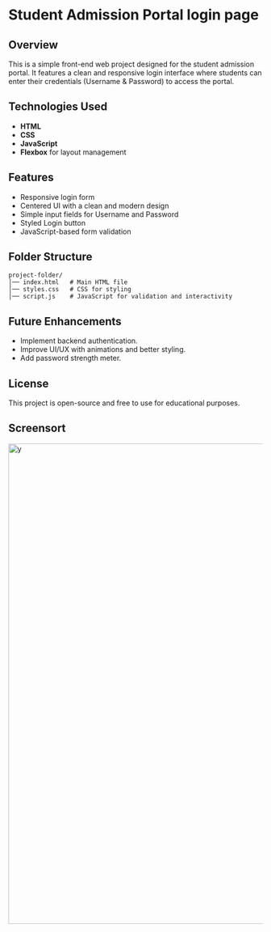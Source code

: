 # Student Admission Portal login page 

## Overview
This is a simple front-end web project designed for the student admission portal. It features a clean and responsive login interface where students can enter their credentials (Username & Password) to access the portal.

## Technologies Used
- **HTML**
- **CSS**
- **JavaScript**
- **Flexbox** for layout management

## Features
- Responsive login form
- Centered UI with a clean and modern design
- Simple input fields for Username and Password
- Styled Login button
- JavaScript-based form validation


## Folder Structure
```
project-folder/
│── index.html   # Main HTML file
│── styles.css   # CSS for styling
│── script.js    # JavaScript for validation and interactivity

```

## Future Enhancements
- Implement backend authentication.
- Improve UI/UX with animations and better styling.
- Add password strength meter.
## License
This project is open-source and free to use for educational purposes.
## Screensort
<img width="950" alt="y" src="https://github.com/user-attachments/assets/a7e179df-61c6-4b2e-96a0-f33e24bdbada" />




